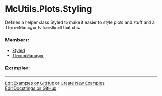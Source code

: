 # <a id="McUtils.Plots.Styling">McUtils.Plots.Styling</a>
    
Defines a helper class Styled to make it easier to style plots and stuff and a ThemeManager to handle all that shiz

### Members:

  - [Styled](Styling/Styled.md)
  - [ThemeManager](Styling/ThemeManager.md)

### Examples:



___

[Edit Examples on GitHub](https://github.com/McCoyGroup/References/edit/gh-pages/Documentation/examples/McUtils/Plots/Styling.md) or 
[Create New Examples](https://github.com/McCoyGroup/References/new/gh-pages/?filename=Documentation/examples/McUtils/Plots/Styling.md) <br/>
[Edit Docstrings on GitHub](https://github.com/McCoyGroup/McUtils/edit/master/Plots/Styling/__init__.py?message=Update%20Docs)